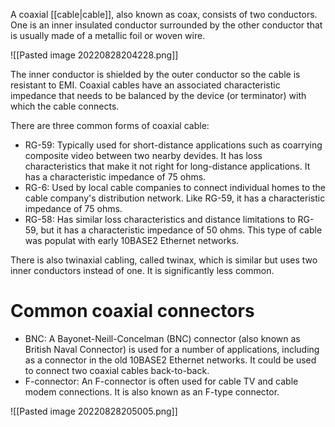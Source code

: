 A coaxial [[cable|cable]], also known as coax, consists of two conductors. One is an inner insulated conductor surrounded by the other conductor that is usually made of  a metallic foil or woven wire.

![[Pasted image 20220828204228.png]]

The inner conductor is shielded by the outer conductor so the cable is resistant to EMI. Coaxial cables have an associated characteristic impedance that needs to be balanced by the device (or terminator) with which the cable connects.

There are three common forms of coaxial cable:
- RG-59: Typically used for short-distance applications such as coarrying composite video between two nearby devides. It has loss characteristics that make it not right for long-distance applications. It has a characteristic impedance of 75 ohms.
- RG-6: Used by local cable companies to connect individual homes to the cable company's distribution network. Like RG-59, it has a characteristic impedance of 75 ohms.
- RG-58: Has similar loss characteristics and distance limitations to RG-59, but it has a characteristic impedance of 50 ohms. This type of cable was populat with early 10BASE2 Ethernet networks.

There is also twinaxial cabling, called twinax, which is similar but uses two inner conductors instead of one. It is significantly less common.

# Common coaxial connectors
- BNC: A Bayonet-Neill-Concelman (BNC) connector (also known as British Naval Connector) is used for a number of applications, including as a connector in the old 10BASE2 Ethernet networks. It could be used to connect two coaxial cables back-to-back.
- F-connector: An F-connector is often used for cable TV and cable modem connections. It is also known as an F-type connector.

![[Pasted image 20220828205005.png]]